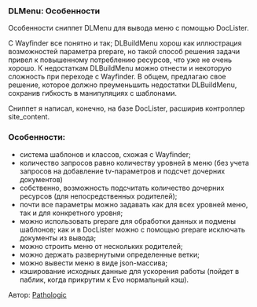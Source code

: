 
<h3>DLMenu: Особенности </h3> 
Особенности cниппет DLMenu для вывода меню с помощью DocLister.	
<br>
<p>С Wayfinder все понятно и так; DLBuildMenu хорош как иллюстрация возможностей параметра prepare, но такой способ решения задачи привел к повышенному потреблению ресурсов, что уже не очень хорошо. К недостаткам DLBuildMenu можно отнести и некоторую сложность при переходе с Wayfinder. В общем, предлагаю свое решение, которое должно преуменьшить недостатки DLBuildMenu, сохранив гибкость в манипуляциях с шаблонами.
<p>Сниппет я написал, конечно, на базе DocLister, расширив контроллер site_content.</p>
<h3 class="sub-header">Особенности:</h3>
<ul>
	<li>система шаблонов и классов, схожая с Wayfinder;</li>
	<li>количество запросов равно количеству уровней в меню (без учета запросов на добавление tv-параметров и подсчет дочерних документов)</li>
	<li>собственно, возможность подсчитать количество дочерних ресурсов (для непосредственных родителей);</li>
	<li>почти все параметры можно задавать как для всех уровней меню, так и для конкретного уровня;</li>
	<li>можно использовать prepare для обработки данных и подмены шаблонов; как и в DocLister можно с помощью prepare исключать документы из вывода;</li>
	<li>можно строить меню от нескольких родителей;</li>
	<li>можно держать развернутыми определенные ветки;</li>
	<li>можно вывести меню в виде json-массива;</li>
	<li>кэширование исходных данные для ускорения работы (пойдет в паблик, когда прикрутим к Evo нормальный кэш).</li>
</ul>
<p>Автор: <i class="fa fa-github fa-lg text-primary"></i> <a href="https://github.com/pathologic" rel="nofollow" target="_blank">Pathologic</a></p>